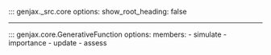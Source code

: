 ::: genjax._src.core
    options:
      show_root_heading: false

---

::: genjax.core.GenerativeFunction
    options:
      members: 
        - simulate
        - importance
        - update
        - assess
